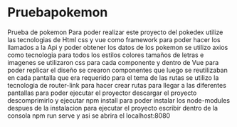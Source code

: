 # Pruebapokemon
Prueba de pokemon
Para poder realizar este proyecto del pokedex utilize las tecnologias de Html css y vue como framework 
para poder hacer los llamados a la Api y poder obtener los datos de los pokemon se utilizo axios como tecnologia
para todos los estilos colores tamaños de letras e imagenes se utilizaron css para cada componente 
y dentro de Vue para poder replicar el diseño se crearon componentes que luego se reutilizaban en cada pantalla que era requerido
para el tema de las rutas se utilizo la tecnologia de router-link para hacer crear rutas para llegar a las diferentes pantallas
para poder ejecutar el proyector descargar el proyecto descomprimirlo y ejecutar npm install para poder instalar los node-modules despues de la instalacion
para ejecutar el proyecto escribir dentro de la consola npm run serve y asi se abrira el localhost:8080
